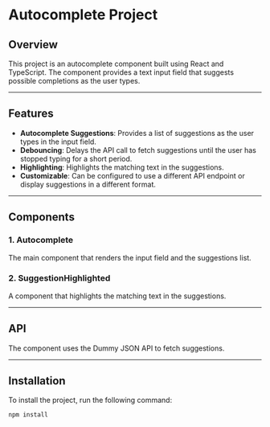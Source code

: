 # Autocomplete Project

## Overview

This project is an autocomplete component built using React and TypeScript. The component provides a text input field that suggests possible completions as the user types.

---

## Features

- **Autocomplete Suggestions**: Provides a list of suggestions as the user types in the input field.
- **Debouncing**: Delays the API call to fetch suggestions until the user has stopped typing for a short period.
- **Highlighting**: Highlights the matching text in the suggestions.
- **Customizable**: Can be configured to use a different API endpoint or display suggestions in a different format.

---

## Components

### 1. **Autocomplete**

The main component that renders the input field and the suggestions list.

### 2. **SuggestionHighlighted**

A component that highlights the matching text in the suggestions.

---

## API

The component uses the Dummy JSON API to fetch suggestions.

---

## Installation

To install the project, run the following command:

```bash
npm install
```
